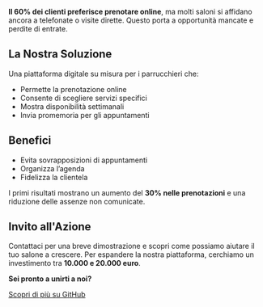 
**Il 60% dei clienti preferisce prenotare online**, ma molti saloni si affidano ancora a telefonate o visite dirette. Questo porta a opportunità mancate e perdite di entrate.

## La Nostra Soluzione

Una piattaforma digitale su misura per i parrucchieri che:
- Permette la prenotazione online
- Consente di scegliere servizi specifici
- Mostra disponibilità settimanali
- Invia promemoria per gli appuntamenti

## Benefici

- Evita sovrapposizioni di appuntamenti
- Organizza l’agenda
- Fidelizza la clientela

I primi risultati mostrano un aumento del **30% nelle prenotazioni** e una riduzione delle assenze non comunicate.

## Invito all'Azione

Contattaci per una breve dimostrazione e scopri come possiamo aiutare il tuo salone a crescere. Per espandere la nostra piattaforma, cerchiamo un investimento tra **10.000 e 20.000 euro**.

**Sei pronto a unirti a noi?**

[Scopri di più su GitHub](https://github.com/StefaTerce/HairPlan)
